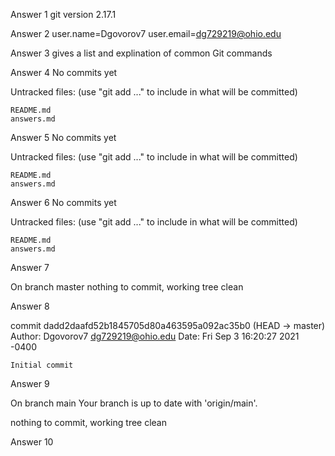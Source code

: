 Answer 1
git version 2.17.1

Answer 2
user.name=Dgovorov7
	   user.email=dg729219@ohio.edu

Answer 3
gives a list and explination of common Git commands

Answer 4
No commits yet

Untracked files:
  (use "git add <file>..." to include in what will be committed)

	README.md
	answers.md



Answer 5
No commits yet

Untracked files:
  (use "git add <file>..." to include in what will be committed)

	README.md
	answers.md



Answer 6
No commits yet

Untracked files:
  (use "git add <file>..." to include in what will be committed)

	README.md
	answers.md


Answer 7 

On branch master
nothing to commit, working tree clean

Answer 8

commit dadd2daafd52b1845705d80a463595a092ac35b0 (HEAD -> master)
Author: Dgovorov7 <dg729219@ohio.edu>
Date:   Fri Sep 3 16:20:27 2021 -0400

    Initial commit


Answer 9

On branch main
Your branch is up to date with 'origin/main'.

nothing to commit, working tree clean


Answer 10



























